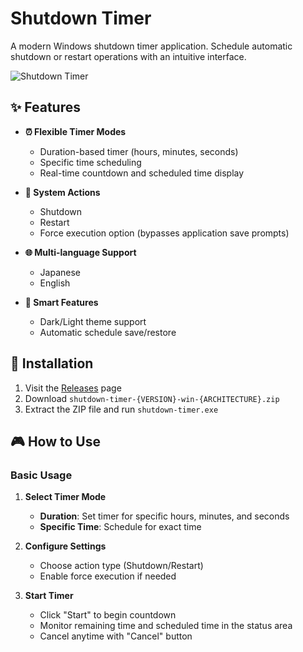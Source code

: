 # Shutdown Timer

A modern Windows shutdown timer application. Schedule automatic shutdown or restart operations with an intuitive interface.

![Shutdown Timer](shutdown-timer.avif)

## ✨ Features

- **⏰ Flexible Timer Modes**
  - Duration-based timer (hours, minutes, seconds)
  - Specific time scheduling
  - Real-time countdown and scheduled time display

- **🎯 System Actions**
  - Shutdown
  - Restart
  - Force execution option (bypasses application save prompts)

- **🌐 Multi-language Support**
  - Japanese
  - English

- **💾 Smart Features**
  - Dark/Light theme support
  - Automatic schedule save/restore

## 🚀 Installation

1. Visit the [Releases](https://github.com/yashikota/shutdown-timer/releases) page
2. Download `shutdown-timer-{VERSION}-win-{ARCHITECTURE}.zip`
3. Extract the ZIP file and run `shutdown-timer.exe`

## 🎮 How to Use

### Basic Usage

1. **Select Timer Mode**
   - **Duration**: Set timer for specific hours, minutes, and seconds
   - **Specific Time**: Schedule for exact time

2. **Configure Settings**
   - Choose action type (Shutdown/Restart)
   - Enable force execution if needed

3. **Start Timer**
   - Click "Start" to begin countdown
   - Monitor remaining time and scheduled time in the status area
   - Cancel anytime with "Cancel" button
